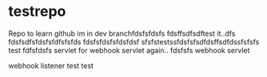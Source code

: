# testrepo
Repo to learn github
im in dev branchfdsfsfdsfs
fdsffsdfsdftest it..dfs
fdsfsdfsfdsfsfdfsfsfds
fdsfsfdsfsfdsfdsf
sfsfstestssfdsfsfsdfdsffsdfdssfsfsfs
test
fdfsfdsfs
servlet for webhook
servlet again..
fdsfsfs
webhook servlet

webhook listener
test
test
